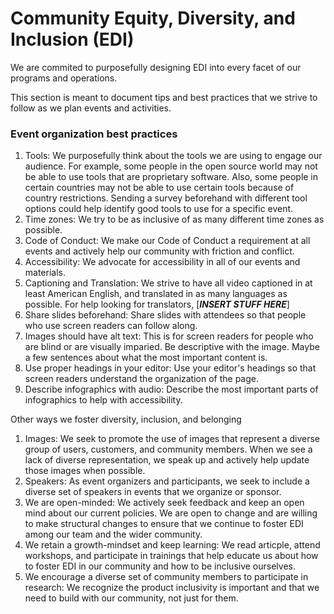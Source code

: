  # Community Equity, Diversity, and Inclusion (EDI)
 
We are commited to purposefully designing EDI into every facet of our programs and operations.

This section is meant to document tips and best practices that we strive to follow as we plan events and activities.

### Event organization best practices
1. Tools: We purposefully think about the tools we are using to engage our audience. For example, some people in the open source world may not be able to use tools that are proprietary software. Also, some people in certain countries may not be able to use certain tools because of country restrictions. Sending a survey beforehand with different tool options could help identify good tools to use for a specific event.
2. Time zones: We try to be as inclusive of as many different time zones as possible.
3. Code of Conduct: We make our Code of Conduct a requirement at all events and actively help our community with friction and conflict.
4. Accessibility: We advocate for accessibility in all of our events and materials.
5. Captioning and Translation: We strive to have all video captioned in at least American English, and translated in as many languages as possible. For help looking for translators, [***INSERT STUFF HERE***]
6. Share slides beforehand: Share slides with attendees so that people who use screen readers can follow along.
7. Images should have alt text: This is for screen readers for people who are blind or are visually imparied. Be descriptive with the image. Maybe a few sentences about what the most important content is.
8. Use proper headings in your editor: Use your editor's headings so that screen readers understand the organization of the page.
9. Describe infographics with audio: Describe the most important parts of infographics to help with accessibility.

Other ways we foster diversity, inclusion, and belonging
1. Images: We seek to promote the use of images that represent a diverse group of users, customers, and community members. When we see a lack of diverse representation, we speak up and actively help update those images when possible.
2. Speakers: As event organizers and participants, we seek to include a diverse set of speakers in events that we organize or sponsor.
3. We are open-minded: We actively seek feedback and keep an open mind about our current policies. We are open to change and are willing to make structural changes to ensure that we continue to foster EDI among our team and the wider community.
4. We retain a growth-mindset and keep learning: We read articple, attend workshops, and participate in trainings that help educate us about how to foster EDI in our community and how to be inclusive ourselves.
5. We encourage a diverse set of community members to participate in research: We recognize the product inclusivity is important and that we need to build with our community, not just for them.
